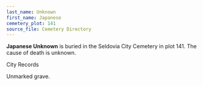 ```yaml
---
last_name: Unknown
first_name: Japanese
cemetery_plot: 141
source_file: Cemetery Directory
---
```

**Japanese   Unknown** is buried in the Seldovia City Cemetery in plot 141.  The cause of death is unknown.

City Records

Unmarked grave.
